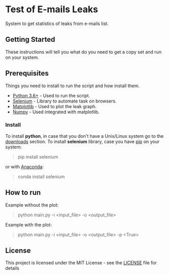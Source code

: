 # Test of E-mails Leaks 
System to get statistics of leaks from e-mails list.

## Getting Started
These instructions will tell you what do you need to get a copy set and run on your system.


## Prerequisites
Things you need to install to run the script and how install them.
* [Python 3.6+](https://www.python.org/) - Used to run the script.
* [Selenium](https://www.seleniumhq.org/) - Library to automate task on browsers.
* [Matplotlib](https://matplotlib.org/) - Used to plot the leak graph.
* [Numpy](https://www.numpy.org/) - Used integrated with matplotlib.

### Install 
To install **python**, in case that you don't have a Unix/Linux system go to the [downloads](https://www.python.org/downloads/) section. 
To install **selenium** library, case you have [pip](https://pypi.org/project/pip/) on your system: 

> pip install selenium 

or with [Anaconda](https://www.anaconda.com/): 

> conda install selenium

## How to run
Example without the plot: 
> python main.py -i <input_file> -o \<output_file>
 
Example with the plot:
> python main.py -i <input_file> -o \<output_file> -p \<True>
## License

This project is licensed under the MIT License - see the [LICENSE](LICENSE) file for details
